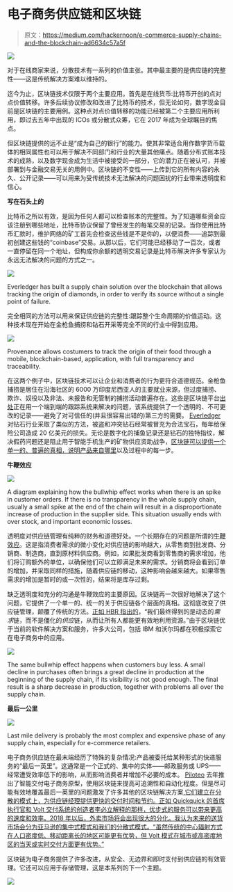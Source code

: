 # 电子商务供应链和区块链

> 原文：<https://medium.com/hackernoon/e-commerce-supply-chains-and-the-blockchain-ad6634c57a5f>

![](img/582f0e3935c76fa953d094ba91366107.png)

对于在线商家来说，分散技术有一系列的价值主张。其中最主要的是供应链的完整性——这是传统解决方案难以维持的。

迄今为止，区块链技术仅限于两个主要应用。首先是在线货币:比特币开创的点对点价值转移。许多后续协议修改和改进了比特币的技术，但无论如何，数字现金目前是区块链的主要用例。这种点对点价值转移的功能已经被第二个主要应用所利用，即过去五年中出现的 ICOs 或分散式众筹，它在 2017 年成为全球瞩目的焦点。

但区块链提供的远不止是“成为自己的银行”的能力。使其非常适合用作数字货币载体的相同属性也可以用于解决不同部门和行业的大量其他痛点。随着分布式账本技术的成熟，以及数字现金成为生活中被接受的一部分，它的潜力正在被认可，并被部署到与金融交易无关的用例中。区块链的不变性——上传到它的所有内容的永久、公开记录——可以用来为受传统技术无法解决的问题困扰的行业带来透明度和信心。

**写在石头上的**

比特币之所以有效，是因为任何人都可以检查账本的完整性。为了知道哪些资金应该注册到哪些地址，比特币协议保留了曾经发生的每笔交易的记录。当你使用比特币汇款时，维护网络的矿工首先会检查这些钱是不是你的，以便消费——追踪到最初创建这些钱的“coinbase”交易。从那以后，它们可能已经移动了一百次，或者一直停留在同一个地址，但构成你余额的透明交易记录是比特币解决许多专家认为永远无法解决的问题的方式之一。

![](img/a270f26cc7ddc94f3cbd0633f5b3355b.png)

Everledger has built a supply chain solution over the blockchain that allows tracking the origin of diamonds, in order to verify its source without a single point of failure.

完全相同的方法可以用来保证供应链的完整性:跟踪整个生命周期的价值运动。这种技术现在开始在金枪鱼捕捞和钻石开采等完全不同的行业中得到应用。

![](img/b33cbf9691170c5dab22c362f12e1918.png)

Provenance allows costumers to track the origin of their food through a mobile, blockchain-based, application, with full transparency and traceability.

在这两个例子中，区块链技术可以让企业和消费者的行为更符合道德规范。金枪鱼捕捞是居住在沿海社区的 6000 万印度尼西亚人的主要就业来源，但过度捕捞、欺诈、奴役以及非法、未报告和无管制的捕捞活动普遍存在。这些是区块链平台[出处](https://www.provenance.org/tracking-tuna-on-the-blockchain)正在用一个端到端的跟踪系统来解决的问题，该系统提供了一个透明的、不可更改的记录——避免了对可信任的(并且很容易出错的)第三方的需要。 [Everledger](https://www.coindesk.com/everledger-blockchain-tech-fight-diamond-theft/) 对钻石行业采取了类似的方法，被盗和冲突钻石经常被冒充为合法宝石，每年给保险公司造成 20 亿美元的损失。无论是数字化的捕鱼记录还是钻石的独特指纹，解决假药问题还是阻止用于智能手机生产的矿物供应资助战争，[区块链可以提供一个单一的、普遍的真相，说明产品来自哪里](https://techcrunch.com/2016/11/24/blockchain-has-the-potential-to-revolutionize-the-supply-chain/)以及过程中的每一步。

**牛鞭效应**

![](img/b952ae7b18c683d99a6acf42129d27aa.png)

A diagram explaining how the bullwhip effect works when there is an spike in customer orders. If there is no transparency in the whole supply chain, usually a small spike at the end of the chain will result in a disproportionate increase of production in the supplier side. This situation usually ends with over stock, and important economic losses.

透明度对供应链管理有纯粹的财务和道德好处。一个长期存在的问题是所谓的[牛鞭效应](http://www.aalhysterforklifts.com.au/index.php/about/blog-post/what_is_the_bullwhip_effect_understanding_the_concept_definition)。这是指消费者需求的微小变化对供应链的影响越大，从零售商到批发商、分销商、制造商，直到原材料供应商。例如，如果批发商看到零售商的需求增加，他们将订购额外的单位，以确保他们可以立即满足未来的需求。分销商将会看到订单的增加，并采取同样的措施，随着供应链的移动，这种影响会越来越大。如果零售需求的增加是暂时的或一次性的，结果将是库存过剩。

缺乏透明度和充分的沟通是牛鞭效应的主要原因。区块链再一次很好地解决了这个问题，它提供了一个单一的、统一的关于供应链各个层面的真相。这彻底改变了供应链管理，颠覆了传统的方法。[正如 HBR 指出的](https://hbr.org/2017/03/global-supply-chains-are-about-to-get-better-thanks-to-blockchain)，“我们最终得到的是动态的*需求*链，而不是僵化的*供应*链，从而让所有人都能更有效地利用资源。”由于区块链优于当前的软件解决方案和服务，许多大公司，包括 IBM 和沃尔玛都在积极探索它在电子商务中的应用。

![](img/ddcd14e94ea43f71c194fbe6037aabde.png)

The same bullwhip effect happens when customers buy less. A small decline in purchases often brings a great decline in production at the beginning of the supply chain, if its visibility is not good enough. The final result is a sharp decrease in production, together with problems all over the supply chain.

**最后一公里**

![](img/44a6388fe2ab9de787769ba4dfbe8785.png)

Last mile delivery is probably the most complex and expensive phase of any supply chain, especially for e-commerce retailers.

电子商务供应链在最末端经历了特殊的复杂情况:产品被委托给某种形式的快递服务的“最后一英里”。这通常是一个正式的、集中的实体——邮政服务或 UPS——经常遭受效率低下的影响，从而影响消费者并增加不必要的成本。 [Piloteo](https://www.piloteo.com/) 去年推出了智能交付电子商务原型，使用区块链来提高可追溯性和自动化程度。但是尽可能有效地覆盖最后一英里的问题激发了许多其他的区块链解决方案[,它们建立在分散的模式上，为供应链经理提供更快的交付时间和节约。正如 Quickquick 的首席执行官和 Volt 交付系统的创造者李必立解释的那样，优步式的服务可以带来更高的速度和效率。2018 年以后，外卖市场将会出现很大的分化。我认为未来的送货市场会分为亚马逊的集中式模式和我们的分散式模式。“虽然传统的中心辐射方式在人口密度低、移动距离长的地区可能更有优势，但 Volt 模式在城市或高密度地区的当天或实时交付方面更有优势。”](https://www.pymnts.com/news/delivery/2018/openport-last-mile-max-ward-blockchain/)

区块链为电子商务提供了许多改进，从安全、无边界和即时支付到供应链的有效管理。它还可以应用于存储管理，这是本系列的下一个主题。

[![](img/19eb855969c27660dd70a20d646b6263.png)](https://bitboost.us16.list-manage.com/subscribe?u=901777890856c2c7e6a24ce6f&id=faeabecfc6)